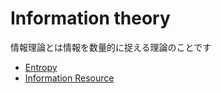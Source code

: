 # Information theory

情報理論とは情報を数量的に捉える理論のことです

* [Entropy](info-theo01.md)
* [Information Resource](info-theo01.md)
